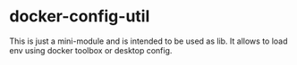# docker-config-util

This is just a mini-module and is intended to be used as lib.
It allows to load env using docker toolbox or desktop config.